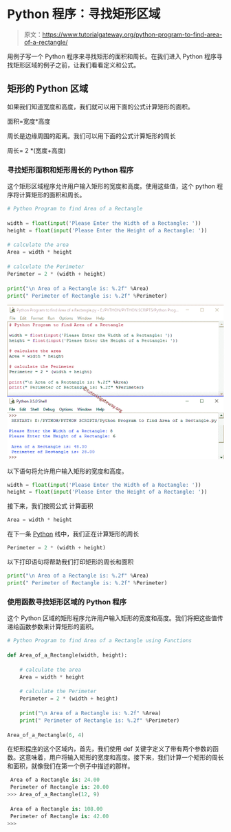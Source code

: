 # Python 程序：寻找矩形区域

> 原文：<https://www.tutorialgateway.org/python-program-to-find-area-of-a-rectangle/>

用例子写一个 Python 程序来寻找矩形的面积和周长。在我们进入 Python 程序寻找矩形区域的例子之前，让我们看看定义和公式。

## 矩形的 Python 区域

如果我们知道宽度和高度，我们就可以用下面的公式计算矩形的面积。

面积=宽度*高度

周长是边缘周围的距离。我们可以用下面的公式计算矩形的周长

周长= 2 *(宽度+高度)

### 寻找矩形面积和矩形周长的 Python 程序

这个矩形区域程序允许用户输入矩形的宽度和高度。使用这些值，这个 python 程序将计算矩形的面积和周长。

```py
# Python Program to find Area of a Rectangle

width = float(input('Please Enter the Width of a Rectangle: '))
height = float(input('Please Enter the Height of a Rectangle: '))

# calculate the area
Area = width * height

# calculate the Perimeter
Perimeter = 2 * (width + height)

print("\n Area of a Rectangle is: %.2f" %Area)
print(" Perimeter of Rectangle is: %.2f" %Perimeter)
```

![Python Program to find Area of a Rectangle](img/f2ee568e497e9ad228e139f1e0a0a8ac.png)

以下语句将允许用户输入矩形的宽度和高度。

```py
width = float(input('Please Enter the Width of a Rectangle: '))
height = float(input('Please Enter the Height of a Rectangle: '))
```

接下来，我们按照公式 计算面积

```py
Area = width * height
```

在下一条 [Python](https://www.tutorialgateway.org/python-tutorial/) 线中，我们正在计算矩形的周长

```py
Perimeter = 2 * (width + height)
```

以下打印语句将帮助我们打印矩形的周长和面积

```py
print("\n Area of a Rectangle is: %.2f" %Area)
print(" Perimeter of Rectangle is: %.2f" %Perimeter)
```

### 使用函数寻找矩形区域的 Python 程序

这个 Python 区域的矩形程序允许用户输入矩形的宽度和高度。我们将把这些值传递给函数参数来计算矩形的面积。

```py
# Python Program to find Area of a Rectangle using Functions

def Area_of_a_Rectangle(width, height):

    # calculate the area
    Area = width * height

    # calculate the Perimeter
    Perimeter = 2 * (width + height)

    print("\n Area of a Rectangle is: %.2f" %Area)
    print(" Perimeter of Rectangle is: %.2f" %Perimeter)

Area_of_a_Rectangle(6, 4)
```

在矩形[程序](https://www.tutorialgateway.org/python-programming-examples/)的这个区域内，首先，我们使用 def 关键字定义了带有两个参数的函数。这意味着，用户将输入矩形的宽度和高度。接下来，我们计算一个矩形的周长和面积，就像我们在第一个例子中描述的那样。

```py
 Area of a Rectangle is: 24.00
 Perimeter of Rectangle is: 20.00
>>> Area_of_a_Rectangle(12, 9)

 Area of a Rectangle is: 108.00
 Perimeter of Rectangle is: 42.00
>>> 
```
